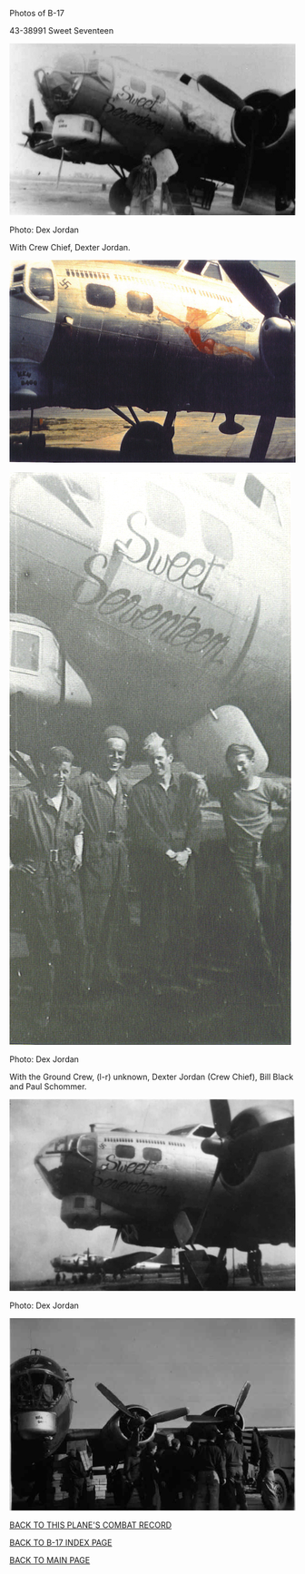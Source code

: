 
Photos of B-17






 




43-38991 Sweet Seventeen  
  

![](43-38991.jpg)  

Photo: Dex Jordan  

With Crew Chief, Dexter Jordan.  
  

![](43-38991-color.jpg)  
  

![](43-38991b.jpg)  

Photo: Dex Jordan  

With the Ground Crew, (l-r) unknown, Dexter Jordan (Crew Chief), Bill Black and Paul Schommer.  
  

![](43-38991c.jpg)  

Photo: Dex Jordan  

  

![](43-38991e.jpg)  
  

[BACK TO THIS PLANE'S COMBAT RECORD](../b17s/43-38991.md)  

[BACK TO B-17 INDEX PAGE](../000b17s.md)  

[BACK TO MAIN PAGE](../index.md)


